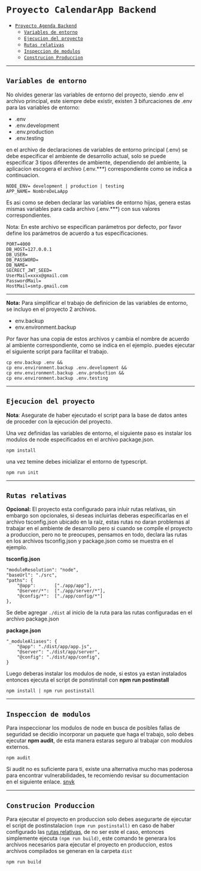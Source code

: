 # `Proyecto CalendarApp Backend`

- [`Proyecto Agenda Backend`](#proyecto-calendarapp-backend)
  - [`Variables de entorno`](#variables-de-entorno)
  - [`Ejecucion del proyecto`](#ejecucion-del-proyecto)
  - [`Rutas relativas`](#rutas-relativas)
  - [`Inspeccion de modulos`](#inspeccion-de-modulos)
  - [`Construcion Produccion`](#construcion-produccion)

---

## `Variables de entorno`

No olvides generar las variables de entorno del proyecto,  siendo .env el archivo principal, este siempre debe existir, existen 3 bifurcaciones de .env para las variables de entorno:

- .env
- .env.development
- .env.production
- .env.testing

en el archivo de declaraciones de variables de entorno principal (.env) se debe especificar el ambiente de desarrollo actual, solo se puede especificar 3 tipos diferentes de ambiente, dependiendo del ambiente, la aplicacion escogera el archivo (.env.***) correspondiente como se indica a continuacion.

```
NODE_ENV= development | production | testing
APP_NAME= NombreDeLaApp
```

Es asi como se deben declarar las variables de entorno hijas, genera estas mismas variables para cada archivo (.env.***) con sus valores correspondientes.

Nota: En este archivo se especifican parámetros por defecto, por favor define los parámetros de acuerdo a tus especificaciones.

```
PORT=4000
DB_HOST=127.0.0.1
DB_USER=
DB_PASSWORD=
DB_NAME=
SECRECT_JWT_SEED=
UserMail=xxxx@gmail.com
PasswordMail=
HostMail=smtp.gmail.com
```

---

**Nota:** Para simplificar el trabajo de definicion de las variables de entorno, se incluyo en el proyecto 2 archivos.

- env.backup
- env.environment.backup

Por favor has una copia de estos archivos y cambia el nombre de acuerdo al ambiente correspondiente, como se indica en el ejemplo. puedes ejecutar el siguiente script para facilitar el trabajo.

```
cp env.backup .env &&
cp env.environment.backup .env.development && 
cp env.environment.backup .env.production && 
cp env.environment.backup .env.testing
```

---

## `Ejecucion del proyecto`



**Nota**: Asegurate de haber ejecutado el script para la base de datos antes de proceder con la ejecución del proyecto.



Una vez definidas las variables de entorno, el siguiente paso es instalar los modulos de node especificados en el archivo package.json.

```
npm install 
```

una vez temine debes inicializar el entorno de typescript.

```
npm run init
```

---

## `Rutas relativas`

**Opcional:**
El proyecto esta configurado para inluir rutas relativas, sin embargo son opcionales, si deseas incluirlas deberas especificarlas en el archivo tsconfig.json ubicado en la raíz, estas rutas no daran problemas al trabajar en el ambiente de desarrollo pero si cuando se compile el proyecto a produccion, pero no te preocupes, pensamos en todo, declara las rutas en los archivos tsconfig.json y package.json como se muestra en el ejemplo.

**tsconfig.json**

```
"moduleResolution": "node", 
"baseUrl": "./src",
"paths": {
    "@app":       ["./app/app"],
    "@server/*":  ["./app/server/*"],
    "@config/*":  ["./app/config/*"]
}, 
```

Se debe agregar `./dist` al inicio de la ruta para las rutas configuradas en el archivo package.json

**package.json**

```
"_moduleAliases": {
    "@app": "./dist/app/app.js",
    "@server": "./dist/app/server",
    "@config": "./dist/app/config",
}
```

Luego deberas instalar los modulos de node, si estos ya estan instalados entonces ejecuta el script de ponstinstall con **npm run postinstall**

```
npm install | npm run postinstall
```

---

## `Inspeccion de modulos`

Para inspeccionar los modulos de node en busca de posibles fallas de seguridad se decidio incorporar un paquete que haga el trabajo, solo debes ejecutar **npm audit**, de esta manera estaras seguro al trabajar con modulos externos.

```
npm audit
```

Si audit no es suficiente para ti, existe una alternativa mucho mas poderosa para encontrar vulnerabilidades, te recomiendo revisar su documentacion en el siguiente enlace. [snyk](https://www.npmjs.com/package/snyk)

---

## `Construcion Produccion`

Para ejecutar el proyecto en produccion solo debes asegurarte de ejecutar el script de postinstalacion `(npm run postinstall)` en caso de haber configurado las [rutas relativas](#rutas-relativas), de no ser este el caso, entonces simplemente ejecuta `(npm run build)`, este comando te generara los archivos necesarios para ejecutar el proyecto en produccion, estos archivos compilados se generan en la carpeta `dist`

```
npm run build
```
